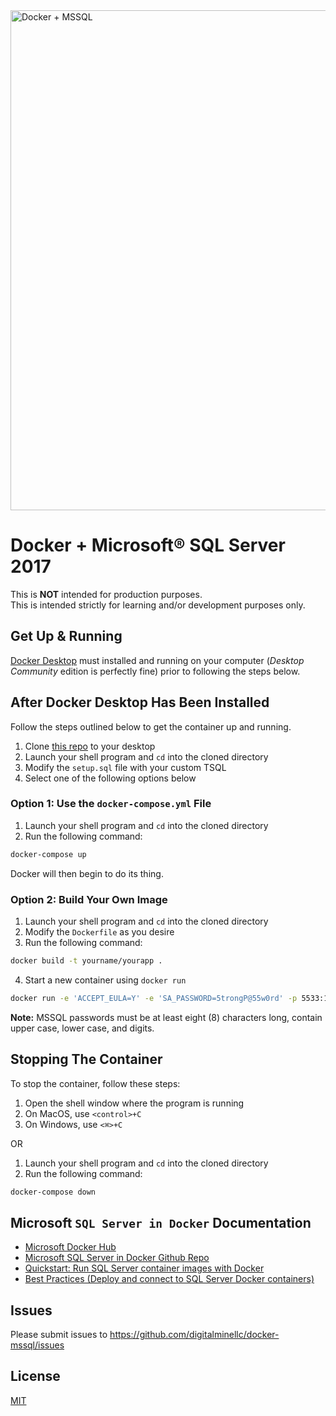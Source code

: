 <img src="https://repository-images.githubusercontent.com/319471557/ccbb6400-7803-11eb-8115-eae55d3ead83" alt="Docker + MSSQL" width="800" />

# Docker + Microsoft&reg; SQL Server 2017

This is **NOT** intended for production purposes. \
This is intended strictly for learning and/or development purposes only.

## Get Up & Running

[Docker Desktop](https://www.docker.com/products/docker-desktop) must installed and running on your computer (*Desktop Community* edition is perfectly fine) prior to following the steps below.

## After Docker Desktop Has Been Installed

Follow the steps outlined below to get the container up and running.

1. Clone [this repo](https://github.com/digitalminellc/docker-mssql.git) to your desktop
2. Launch your shell program and `cd` into the cloned directory
3. Modify the `setup.sql` file with your custom TSQL
4. Select one of the following options below

### Option 1: Use the `docker-compose.yml` File

1. Launch your shell program and `cd` into the cloned directory
2. Run the following command:

  ```bash
  docker-compose up
  ```

Docker will then begin to do its thing.

### Option 2: Build Your Own Image

1. Launch your shell program and `cd` into the cloned directory
2. Modify the `Dockerfile` as you desire
3. Run the following command:

  ```bash
  docker build -t yourname/yourapp .
  ```

4. Start a new container using `docker run`

  ```bash
  docker run -e 'ACCEPT_EULA=Y' -e 'SA_PASSWORD=5trongP@55w0rd' -p 5533:1433 --name your-container-name -d yourname/yourapp
  ```

**Note:** MSSQL passwords must be at least eight (8) characters long, contain upper case, lower case, and digits.

## Stopping The Container

To stop the container, follow these steps:

1. Open the shell window where the program is running
2. On MacOS, use `<control>+C`
3. On Windows, use `<⌘>+C`

OR

1. Launch your shell program and `cd` into the cloned directory
2. Run the following command:

  ```bash
  docker-compose down
  ```

## Microsoft `SQL Server in Docker` Documentation

* [Microsoft Docker Hub](https://hub.docker.com/u/microsoft)
* [Microsoft SQL Server in Docker Github Repo](https://github.com/Microsoft/mssql-docker)
* [Quickstart: Run SQL Server container images with Docker](https://docs.microsoft.com/en-us/sql/linux/quickstart-install-connect-docker)
* [Best Practices (Deploy and connect to SQL Server Docker containers)](https://docs.microsoft.com/en-us/sql/linux/sql-server-linux-docker-container-deployment)

## Issues

Please submit issues to <https://github.com/digitalminellc/docker-mssql/issues>

## License

[MIT](LICENSE)
